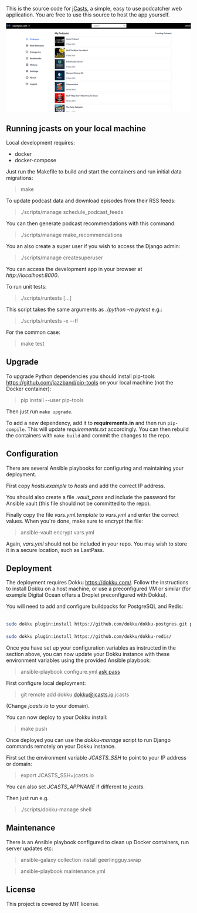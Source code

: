 This is the source code for [jCasts](https://jcasts.io), a simple, easy to use podcatcher web application. You are free to use this source to host the app yourself.

![desktop](/screenshots/desktop.png?raw=True)

## Running jcasts on your local machine

Local development requires:

* docker
* docker-compose

Just run the Makefile to build and start the containers and run initial data migrations:

> make

To update podcast data and download episodes from their RSS feeds:

> ./scripts/manage schedule_podcast_feeds

You can then generate podcast recommendations with this command:

> ./scripts/manage make_recommendations

You an also create a super user if you wish to access the Django admin:

> ./scripts/manage createsuperuser

You can access the development app in your browser at _http://localhost:8000_.

To run unit tests:

> ./scripts/runtests [...]

This script takes the same arguments as _./python -m pytest_ e.g.:

> ./scripts/runtests -x --ff

For the common case:

> make test

## Upgrade

To upgrade Python dependencies you should install pip-tools https://github.com/jazzband/pip-tools on your local machine (not the Docker container):

> pip install --user pip-tools

Then just run `make upgrade`.

To add a new dependency, add it to **requirements.in** and then run `pip-compile`. This will update *requirements.txt* accordingly. You can then rebuild the containers with `make build` and commit the changes to the repo.

## Configuration

There are several Ansible playbooks for configuring and maintaining your deployment.

First copy _hosts.example_ to _hosts_ and add the correct IP address.

You should also create a file _.vault_pass_ and include the password for Ansible vault (this file should not be committed to the repo).

Finally copy the file _vars.yml.template_ to _vars.yml_ and enter the correct values. When you're done, make sure to encrypt the file:

> ansible-vault encrypt vars.yml

Again, _vars.yml_ should not be included in your repo. You may wish to store it in a secure location, such as LastPass.

## Deployment

The deployment requires Dokku https://dokku.com/. Follow the instructions to install Dokku on a host machine, or use a preconfigured VM or similar (for example Digital Ocean offers a Droplet preconfigured with Dokku).

You will need to add and configure buildpacks for PostgreSQL and Redis:

```bash

sudo dokku plugin:install https://github.com/dokku/dokku-postgres.git postgres

sudo dokku plugin:install https://github.com/dokku/dokku-redis/

```

Once you have set up your configuration variables as instructed in the section above, you can now update your Dokku instance with these environment variables using the provided Ansible playbook:

> ansible-playbook configure.yml [ask pass](--ask-pass)

First configure local deployment:

> git remote add dokku dokku@jcasts.io:jcasts

(Change _jcasts.io_ to your domain).

You can now deploy to your Dokku install:

> make push

Once deployed you can use the *dokku-manage* script to run Django commands remotely on your Dokku instance.

First set the environment variable *JCASTS_SSH* to point to your IP address or domain:

> export JCASTS_SSH=jcasts.io

You can also set *JCASTS_APPNAME* if different to *jcasts*.

Then just run e.g.

> ./scripts/dokku-manage shell

## Maintenance

There is an Ansible playbook configured to clean up Docker containers, run server updates etc:

> ansible-galaxy collection install geerlingguy.swap

> ansible-playbook maintenance.yml

## License

This project is covered by MIT license.
